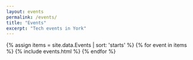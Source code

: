 ```yaml
---
layout: events
permalink: /events/
title: "Events"
excerpt: "Tech events in York"
---
```


{% assign items = site.data.Events | sort: 'starts' %}
{% for event in items %}
    {% include events.html %}
{% endfor %}